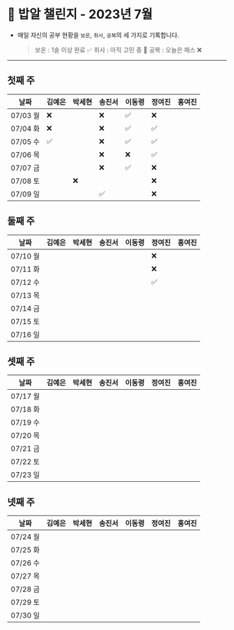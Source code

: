 # 🍚 밥알 챌린지 - 2023년 7월
- 매일 자신의 공부 현황을 `보온`, `취사`, `공복`의 세 가지로 기록합니다.
    
    > 보온 : 1솔 이상 완료 ✅
    취사 : 아직 고민 중 🤔
    공복 : 오늘은 패스 ❌
---

## 첫째 주

**날짜**|김예은|박세현|송진서|이동령|정여진|홍여진
---|---|---|---|---|---|---
07/03 월|❌| |❌ |✅|❌| |
07/04 화|❌| |❌ |✅|✅| |
07/05 수|✅| |❌ |✅|✅| |
07/06 목| | |❌ |❌|✅| |
07/07 금| | |❌ |✅|❌| |
07/08 토| | ❌| | |❌| |
07/09 일| | |✅ | |❌| |


## 둘째 주

**날짜**|김예은|박세현|송진서|이동령|정여진|홍여진
---|---|---|---|---|---|---
07/10 월| | | | |❌| |
07/11 화| | | | |❌| |
07/12 수| | | | |✅| |
07/13 목| | | | | | |
07/14 금| | | | | | |
07/15 토| | | | | | |
07/16 일| | | | | | |


## 셋째 주

**날짜**|김예은|박세현|송진서|이동령|정여진|홍여진
---|---|---|---|---|---|---
07/17 월| | | | | | |
07/18 화| | | | | | |
07/19 수| | | | | | |
07/20 목| | | | | | |
07/21 금| | | | | | |
07/22 토| | | | | | |
07/23 일| | | | | | |

## 넷째 주

**날짜**|김예은|박세현|송진서|이동령|정여진|홍여진
---|---|---|---|---|---|---
07/24 월| | | | | | |
07/25 화| | | | | | |
07/26 수| | | | | | |
07/27 목| | | | | | |
07/28 금| | | | | | |
07/29 토| | | | | | |
07/30 일| | | | | | |
